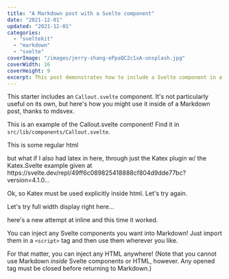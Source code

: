 ```yaml
---
title: "A Markdown post with a Svelte component"
date: "2021-12-01"
updated: "2021-12-01"
categories: 
  - "sveltekit"
  - "markdown"
  - "svelte"
coverImage: "/images/jerry-zhang-ePpaQC2c1xA-unsplash.jpg"
coverWidth: 16
coverHeight: 9
excerpt: This post demonstrates how to include a Svelte component in a Markdown post.
---
```


<script>
	import Callout from '$lib/components/Callout.svelte';
  import Katex from "$lib/components/Katex.svelte"
</script>

This starter includes an `Callout.svelte` component. It's not particularly useful on its own, but here's how you might use it inside of a Markdown post, thanks to mdsvex.

<Callout>
This is an example of the Callout.svelte component! Find it in <code>src/lib/components/Callout.svelte</code>.
</Callout>

<div>
<p>This is some regular html</p>
<p>but what if I also had latex in here, through just the Katex plugin w/ the Katex.Svelte example given at https://svelte.dev/repl/49ff6c089825418888cf804d9dde77bc?version=4.1.0...
</div>

Ok, so Katex must be used explicitly inside html. Let's try again.

Let's try full width display right here...
<div>
  <Katex math={"ax^2 + bx + c = 0"} displayMode ></Katex>
</div>

<div>
<p> here's a new attempt at inline  <Katex math={"ax^2 + bx + c = 0"}></Katex> and this time it worked.</p>
</div>


You can inject any Svelte components you want into Markdown! Just import them in a `<script>` tag and then use them wherever you like. 

For that matter, you can inject any HTML anywhere! (Note that you cannot use Markdown _inside_ Svelte components or HTML, however. Any opened tag must be closed before returning to Markdown.)